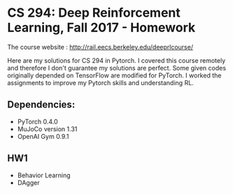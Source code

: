# CS 294: Deep Reinforcement Learning, Fall 2017 - Homework

The course website : http://rail.eecs.berkeley.edu/deeprlcourse/

Here are my solutions for CS 294 in Pytorch.
I covered this course remotely and therefore I don't guarantee my solutions are perfect.
Some given codes originally depended on TensorFlow are modified for PyTorch. I worked the assignments to improve my Pytorch skills and understanding RL.


## Dependencies: 
* PyTorch 0.4.0
* MuJoCo version 1.31
* OpenAI Gym 0.9.1

## HW1
* Behavior Learning
* DAgger
